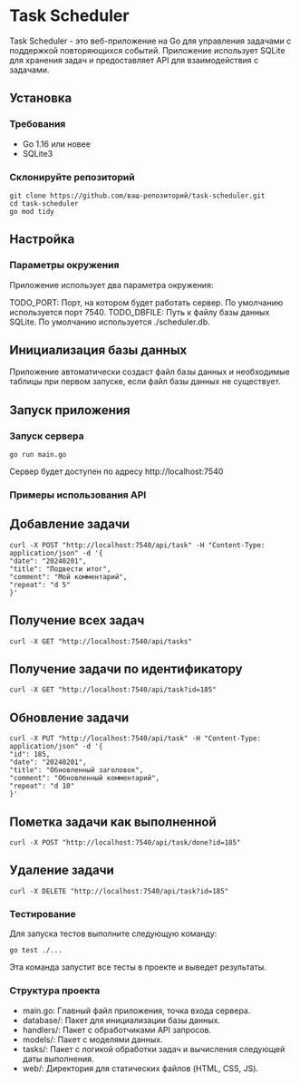 # Task Scheduler

Task Scheduler - это веб-приложение на Go для управления задачами с поддержкой повторяющихся событий. Приложение использует SQLite для хранения задач и предоставляет API для взаимодействия с задачами.

## Установка

### Требования

- Go 1.16 или новее
- SQLite3

### Склонируйте репозиторий

```
git clone https://github.com/ваш-репозиторий/task-scheduler.git
cd task-scheduler
go mod tidy
```

## Настройка
### Параметры окружения
Приложение использует два параметра окружения:

TODO_PORT: Порт, на котором будет работать сервер. По умолчанию используется порт 7540.
TODO_DBFILE: Путь к файлу базы данных SQLite. По умолчанию используется ./scheduler.db.

## Инициализация базы данных

Приложение автоматически создаст файл базы данных и необходимые таблицы при первом запуске, если файл базы данных не существует.

## Запуск приложения
### Запуск сервера

```
go run main.go
```
Сервер будет доступен по адресу http://localhost:7540

### Примеры использования API
## Добавление задачи

```
curl -X POST "http://localhost:7540/api/task" -H "Content-Type: application/json" -d '{
"date": "20240201",
"title": "Подвести итог",
"comment": "Мой комментарий",
"repeat": "d 5"
}'
```

## Получение всех задач

```
curl -X GET "http://localhost:7540/api/tasks"
```

## Получение задачи по идентификатору
```
curl -X GET "http://localhost:7540/api/task?id=185"
```
## Обновление задачи
```
curl -X PUT "http://localhost:7540/api/task" -H "Content-Type: application/json" -d '{
"id": 185,
"date": "20240201",
"title": "Обновленный заголовок",
"comment": "Обновленный комментарий",
"repeat": "d 10"
}'
```

## Пометка задачи как выполненной
```
curl -X POST "http://localhost:7540/api/task/done?id=185"
```

## Удаление задачи

```
curl -X DELETE "http://localhost:7540/api/task?id=185"
```

### Тестирование
Для запуска тестов выполните следующую команду:

```
go test ./...
```

Эта команда запустит все тесты в проекте и выведет результаты.

### Структура проекта
- main.go: Главный файл приложения, точка входа сервера.
- database/: Пакет для инициализации базы данных.
- handlers/: Пакет с обработчиками API запросов.
- models/: Пакет с моделями данных.
- tasks/: Пакет с логикой обработки задач и вычисления следующей даты выполнения.
- web/: Директория для статических файлов (HTML, CSS, JS).
